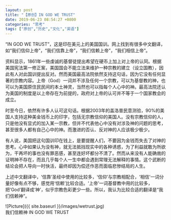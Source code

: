 ```yaml
---
layout: post
title: "【原创】IN GOD WE TRUST"
date: 2019-06-23 08:54:27 +0800
categories: "思考"
tags: ["原创","历史","文化","英语"]
---
```


“IN GOD WE TRUST”，这是印在美元上的美国国训。网上找到有很多中文翻译，如“我们信仰上帝”，“我们信靠上帝”，“我们信赖上帝”，“我们相信上帝”。

资料显示，1861年一些虔诚的基督徒提出希望在硬币上加上对上帝的认同。根据美国宪法第一修正案，美国国会不能立法来维护一种宗教的建立（设立国教），因此有人对此国训提出反对。然而美国最高法院依然支持这句话，因为它没有任何显著的宗教内容。上帝（God）一词并不涉及任何一个宗教，可以为基督教的神，也可以为美国原住民民间的本土神灵，当然也可以指每个人心中的神。最高法院还认为美国的制度是以上帝存在为前提的，政府对上帝的认可并不等于一个国家教会的成立。

时至今日，依然有许多人认可这句话。根据2003年的盖洛普民意测验，90%的美国人支持这种美金钱币上的印字，包括无宗教信仰的美国人。没有宗教信仰的人，只是他没有显式的加入某一宗教，但并不代表他心中没有对涉及神的问题的思考，甚至很多人都有自己心中的神。而激进的否认、反对神的人应该极少极少。

有人说，美国把这句国训印在钱上，是要提醒人们，不要因为金钱而失去了对神的思考。心中如果认为没有神，就无法抵挡现实中的各种诱惑，为了利益就敢为所欲为，干再坏的事也没有罪恶感，甚至连好坏都分不清了。然而从来没有人能确凿的证明神不存在，而且几乎每个人一生中都会遇到常理无法解释的事情。这个武断的结论会把人导向一时快活，最终却因为偿还作恶而面临悲惨结局的人生。

上述中文翻译中，‘信靠’圣经中使用的比较多，‘信仰’与宗教相配合，‘相信’一词分量好像有点不够，感觉用‘信赖’比较合适。‘上帝’一词基督教中用的比较多，把‘God’翻译成‘神’，似乎宗教色彩更少一些。所以，我认为比较合适的翻译是“我们信赖神”。

![Picture]({{ site.baseurl }}/images/wetrust.jpg)<br>
我们信赖神 IN GOD WE TRUST
